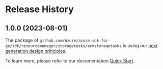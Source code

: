 # Release History

## 1.0.0 (2023-08-01)

The package of `github.com/Azure/azure-sdk-for-go/sdk/resourcemanager/storagetasks/armstoragetasks` is using our [next generation design principles](https://azure.github.io/azure-sdk/general_introduction.html).

To learn more, please refer to our documentation [Quick Start](https://aka.ms/azsdk/go/mgmt).